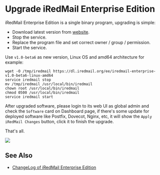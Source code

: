 # Upgrade iRedMail Enterprise Edition

iRedMail Enterprise Edition is a single binary program, upgrading is simple:

- Download latest version from [website](https://www.iredmail.org/ee.html).
- Stop the service.
- Replace the program file and set correct owner / group / permission.
- Start the service.

Use `v1.0-beta6` as new version, Linux OS and amd64 architecture for example:

```
wget -O /tmp/iredmail https://dl.iredmail.org/ee/iredmail-enterprise-v1.0-beta6-linux-amd64
service iredmail stop
mv /tmp/iredmail /usr/local/bin/iredmail
chown root /usr/local/bin/iredmail
chmod 0500 /usr/local/bin/iredmail
service iredmail start
```

After upgraded software, please login to its web UI as global admin and check
the `Software` card on Dashboard page, if there's some update for deployed
software like Postfix, Dovecot, Nginx, etc, it will show the
`Apply iRedMail Changes` button, click it to finish the upgrade.

That's all.

![](./images/ee/dashboard-upgrade.png)

## See Also

- [ChangeLog of iRedMail Enterprise Edition](./ee.changelog.html)

